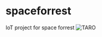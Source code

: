 # spaceforrest
IoT project for space forrest
![TARO](https://user-images.githubusercontent.com/79086623/129503522-e7cf3a7f-58ea-4fd7-b4de-2502f4419043.png)

